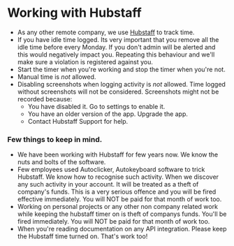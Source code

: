 # Working with Hubstaff

- As any other remote company, we use [Hubstaff](https://www.hubstaff.com) to track time.
- If you have idle time logged. Its very important that you remove all the idle time before every Monday. If you don't admin will be alerted and this would negatively impact you. Repeating this behaviour and we'll make sure a violation is registered against you. 
- Start the timer when you're working and stop the timer when you're not.
- Manual time is *not* allowed.
- Disabling screenshots when logging activity is *not* allowed. Time logged without screenshots will not be considered. Screenshots might not be recorded because:
  - You have disabled it. Go to settings to enable it.
  - You have an older version of the app. Upgrade the app.
  - Contact Hubstaff Support for help.
  

### Few things to keep in mind.

- We have been working with Hubstaff for few years now. We know the nuts and bolts of the software.
- Few employees used Autoclicker, Autokeyboard software to trick Hubstaff. We know how to recognise such activity. When we discover any such activity in your account. It will be treated as a theft of company's funds. This is a very serious offence and you will be fired effective immediately. You will NOT be paid for that month of work too.  
- Working on personal projects or any other non company related work while keeping the hubstaff timer on is theft of companys funds. You'll be fired immediately. You will NOT be paid for that month of work too.  
- When you're reading documentation on any API integration. Please keep the Hubstaff time turned on. That's work too! 
